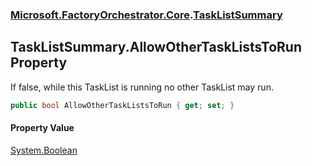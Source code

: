 ### [Microsoft.FactoryOrchestrator.Core](Microsoft_FactoryOrchestrator_Core.md 'Microsoft.FactoryOrchestrator.Core').[TaskListSummary](Microsoft_FactoryOrchestrator_Core_TaskListSummary.md 'Microsoft.FactoryOrchestrator.Core.TaskListSummary')
## TaskListSummary.AllowOtherTaskListsToRun Property
If false, while this TaskList is running no other TaskList may run.  
```csharp
public bool AllowOtherTaskListsToRun { get; set; }
```
#### Property Value
[System.Boolean](https://docs.microsoft.com/en-us/dotnet/api/System.Boolean 'System.Boolean')

